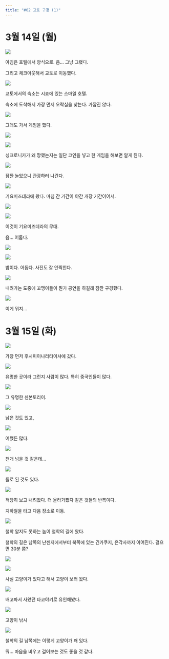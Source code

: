 ```yaml
---
title: "#02 교토 구경 (1)"
---
```


# 3월 14일 (월)

![](/photos/160312-kansai/02_01.jpg)

아침은 호텔에서 양식으로.
음... 그냥 그랬다.

그리고 체크아웃해서 교토로 이동했다.

![](/photos/160312-kansai/02_02.png)

교토에서의 숙소는 시죠에 있는 스마일 호텔.

숙소에 도착해서 가장 먼저 오락실을 찾는다.
가깝진 않다.

![](/photos/160312-kansai/02_03.jpg)

그래도 가서 게임을 했다.

![](/photos/160312-kansai/02_04.jpg)

![](/photos/160312-kansai/02_05.jpg)

싱크로니카가 왜 망했는지는 일단 코인을 넣고 한 게임을 해보면 알게 된다.

![](/photos/160312-kansai/02_06.jpg)

잠깐 놀았으니 관광하러 나간다.

![](/photos/160312-kansai/02_07.jpg)

기요미즈데라에 왔다. 마침 간 기간이 야간 개장 기간이어서.

![](/photos/160312-kansai/02_08.jpg)

![](/photos/160312-kansai/02_09.jpg)

이것이 기요미즈데라의 무대.

음... 어둡다.

![](/photos/160312-kansai/02_10.jpg)

![](/photos/160312-kansai/02_11.jpg)

밤이다. 어둡다. 사진도 잘 안찍힌다.

![](/photos/160312-kansai/02_12.jpg)

내려가는 도중에 꼬맹이들이 뭔가 공연을 하길래 잠깐 구경했다.

![](https://www.youtube.com/embed/A-QW66YO-80)

이게 뭐지...

# 3월 15일 (화)

![](/photos/160312-kansai/02_14.jpg)

가장 먼저 후시미이나리타이샤에 갔다.

![](/photos/160312-kansai/02_15.jpg)

유명한 곳이라 그런지 사람이 많다. 특히 중국인들이 많다.

![](/photos/160312-kansai/02_16.jpg)

그 유명한 센본토리이.

![](/photos/160312-kansai/02_17.jpg)

낡은 것도 있고,

![](/photos/160312-kansai/02_18.jpg)

어쨌든 많다.

![](/photos/160312-kansai/02_19.jpg)

천개 넘을 것 같은데...

![](/photos/160312-kansai/02_20.jpg)

돌로 된 것도 있다.

![](/photos/160312-kansai/02_21.jpg)

적당히 보고 내려왔다. 더 올라가봤자 같은 것들의 반복이다.

지하철을 타고 다음 장소로 이동.

![](/photos/160312-kansai/02_22.jpg)

철학 알지도 못하는 놈이 철학의 길에 왔다.

철학의 길은 남쪽의 난젠지에서부터 북쪽에 있는 긴카쿠지, 은각사까지 이어진다. 걸으면 30분 쯤?

![](/photos/160312-kansai/02_23.jpg)

![](/photos/160312-kansai/02_24.jpg)

사실 고양이가 있다고 해서 고양이 보러 왔다.

![](/photos/160312-kansai/02_25.jpg)

배고파서 사왔던 타코야키로 유인해봤다.

![](/photos/160312-kansai/02_26.jpg)

고양이 낚시

![](/photos/160312-kansai/02_27.jpg)

철학의 길 남쪽에는 이렇게 고양이가 꽤 있다.

뭐... 마음을 비우고 걸어보는 것도 좋을 것 같다.
